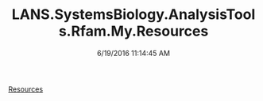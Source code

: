 ﻿---
title: LANS.SystemsBiology.AnalysisTools.Rfam.My.Resources
date: 6/19/2016 11:14:45 AM
---

[Resources](T-LANS.SystemsBiology.AnalysisTools.Rfam.My.Resources.Resources.html)
